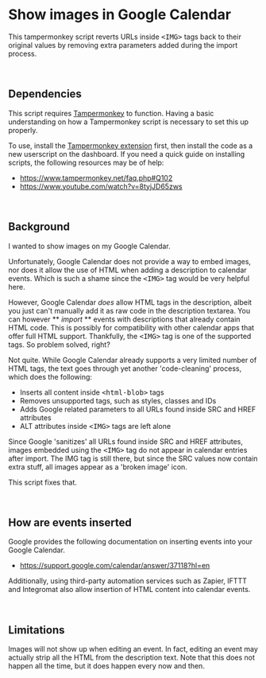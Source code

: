 # Show images in Google Calendar

This tampermonkey script reverts URLs inside <tt>&lt;IMG&gt;</tt> tags back to their original values by removing extra parameters added during the import process.

&nbsp;

## Dependencies

This script requires [Tampermonkey](https://www.tampermonkey.net/) to function. Having a basic understanding on how a Tampermonkey script is necessary to set this up properly.

To use, install the [Tampermonkey extension](https://chrome.google.com/webstore/detail/tampermonkey/dhdgffkkebhmkfjojejmpbldmpobfkfo) first, then install the code as a new userscript on the dashboard. If you need a quick guide on installing scripts, the following resources may be of help:
* https://www.tampermonkey.net/faq.php#Q102
* https://www.youtube.com/watch?v=8tyjJD65zws

&nbsp;

## Background

I wanted to show images on my Google Calendar. 

Unfortunately, Google Calendar does not provide a way to embed images, nor does it allow the use of HTML when adding a description to calendar events. Which is such a shame since the <tt>&lt;IMG&gt;</tt> tag would be very helpful here.

However, Google Calendar *does* allow HTML tags in the description, albeit you just can't manually add it as raw code in the description textarea. You can however ** *import* ** events with descriptions that already contain HTML code. This is possibly for compatibility with other calendar apps that offer full HTML support. Thankfully, the <tt>&lt;IMG&gt;</tt> tag is one of the supported tags. So problem solved, right? 

Not quite. While Google Calendar already supports a very limited number of HTML tags, the text goes through yet another 'code-cleaning' process, which does the following: 
  
  * Inserts all content inside <tt>&lt;html-blob&gt;</tt> tags
  * Removes unsupported tags, such as styles, classes and IDs  
  * Adds Google related parameters to all URLs found inside SRC and HREF attributes
  * ALT attributes inside <tt>&lt;IMG&gt;</tt> tags are left alone
  
Since Google 'sanitizes' all URLs found inside SRC and HREF attributes, images embedded using the <tt>&lt;IMG&gt;</tt> tag do not appear in calendar entries after import. The IMG tag is still there, but since the SRC values now contain extra stuff, all images appear as a 'broken image' icon.

This script fixes that.

&nbsp;

## How are events inserted

Google provides the following documentation on inserting events into your Google Calendar. 
* https://support.google.com/calendar/answer/37118?hl=en

Additionally, using third-party automation services such as Zapier, IFTTT and Integromat also allow insertion of HTML content into calendar events.

&nbsp;

## Limitations

Images will not show up when editing an event. In fact, editing an event may actually strip all the HTML from the description text. Note that this does not happen all the time, but it does happen every now and then.  
